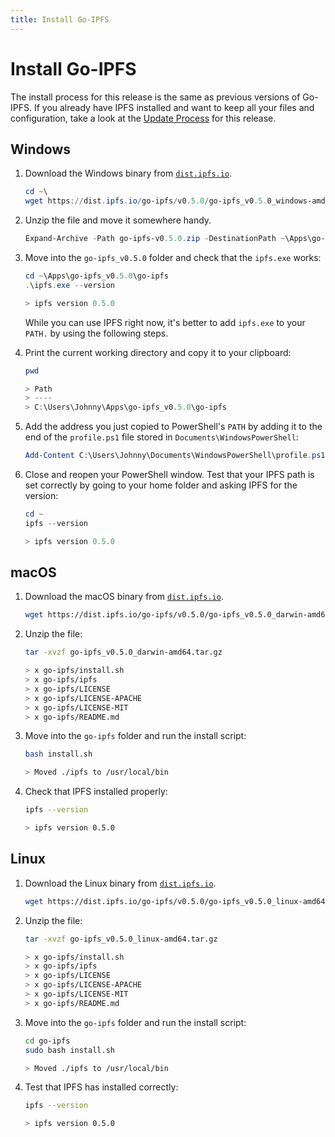 ```yaml
---
title: Install Go-IPFS
---
```


# Install Go-IPFS

The install process for this release is the same as previous versions of Go-IPFS. If you already have IPFS installed and want to keep all your files and configuration, take a look at the [Update Process](/recent-releases/go-ipfs-0-5/update-procedure) for this release.

## Windows

1. Download the Windows binary from [`dist.ipfs.io`](https://dist.ipfs.io/#go-ipfs).

   ```powershell
   cd ~\
   wget https://dist.ipfs.io/go-ipfs/v0.5.0/go-ipfs_v0.5.0_windows-amd64.zip -Outfile go-ipfs-v0.5.0.zip
   ```

2. Unzip the file and move it somewhere handy.

   ```powershell
   Expand-Archive -Path go-ipfs-v0.5.0.zip -DestinationPath ~\Apps\go-ipfs_v0.5.0
   ```

3. Move into the `go-ipfs_v0.5.0` folder and check that the `ipfs.exe` works:

   ```powershell
   cd ~\Apps\go-ipfs_v0.5.0\go-ipfs
   .\ipfs.exe --version

   > ipfs version 0.5.0
   ```

   While you can use IPFS right now, it's better to add `ipfs.exe` to your `PATH.` by using the following steps.

4. Print the current working directory and copy it to your clipboard:

   ```powershell
   pwd

   > Path
   > ----
   > C:\Users\Johnny\Apps\go-ipfs_v0.5.0\go-ipfs
   ```

5. Add the address you just copied to PowerShell's `PATH` by adding it to the end of the `profile.ps1` file stored in `Documents\WindowsPowerShell`:

   ```powershell
   Add-Content C:\Users\Johnny\Documents\WindowsPowerShell\profile.ps1 "[System.Environment]::SetEnvironmentVariable('PATH',`$Env:PATH+';;C:\Users\Johnny\Apps\go-ipfs_v0.5.0\go-ipfs')"
   ```

6. Close and reopen your PowerShell window. Test that your IPFS path is set correctly by going to your home folder and asking IPFS for the version:

   ```powershell
   cd ~
   ipfs --version

   > ipfs version 0.5.0
   ```

## macOS

1. Download the macOS binary from [`dist.ipfs.io`](https://dist.ipfs.io/#go-ipfs).

   ```bash
   wget https://dist.ipfs.io/go-ipfs/v0.5.0/go-ipfs_v0.5.0_darwin-amd64.tar.gz
   ```

1. Unzip the file:

   ```bash
   tar -xvzf go-ipfs_v0.5.0_darwin-amd64.tar.gz

   > x go-ipfs/install.sh
   > x go-ipfs/ipfs
   > x go-ipfs/LICENSE
   > x go-ipfs/LICENSE-APACHE
   > x go-ipfs/LICENSE-MIT
   > x go-ipfs/README.md
   ```

1. Move into the `go-ipfs` folder and run the install script:

   ```bash
   bash install.sh

   > Moved ./ipfs to /usr/local/bin
   ```

1. Check that IPFS installed properly:

   ```bash
   ipfs --version

   > ipfs version 0.5.0
   ```

## Linux

1. Download the Linux binary from [`dist.ipfs.io`](https://dist.ipfs.io/#go-ipfs).

   ```bash
   wget https://dist.ipfs.io/go-ipfs/v0.5.0/go-ipfs_v0.5.0_linux-amd64.tar.gz
   ```

1. Unzip the file:

   ```bash
   tar -xvzf go-ipfs_v0.5.0_linux-amd64.tar.gz

   > x go-ipfs/install.sh
   > x go-ipfs/ipfs
   > x go-ipfs/LICENSE
   > x go-ipfs/LICENSE-APACHE
   > x go-ipfs/LICENSE-MIT
   > x go-ipfs/README.md
   ```

1. Move into the `go-ipfs` folder and run the install script:

   ```bash
   cd go-ipfs
   sudo bash install.sh

   > Moved ./ipfs to /usr/local/bin
   ```

1. Test that IPFS has installed correctly:

   ```bash
   ipfs --version

   > ipfs version 0.5.0
   ```
